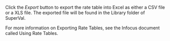 Click the _Export_ button to export the rate table into Excel as either a
CSV file or a XLS file. The exported file will be found in the Library
folder of SuperVal.

For more information on Exporting Rate Tables, see the Infocus document
called Using Rate Tables.
